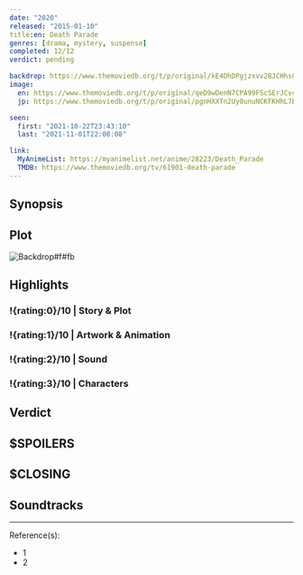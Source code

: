 ```yaml
---
date: "2020"
released: "2015-01-10"
title:en: Death Parade
genres: [drama, mystery, suspense]
completed: 12/12
verdict: pending

backdrop: https://www.themoviedb.org/t/p/original/kE4DhDPgjzxvv2BJCHhs0xbdwun.jpg
image:
  en: https://www.themoviedb.org/t/p/original/qeD9wDenN7CPA99FScSErJCvcWb.jpg
  jp: https://www.themoviedb.org/t/p/original/pgnHXXTn2Uy0unuNCKFKHhL7BHR.jpg

seen:
  first: "2021-10-22T23:43:10"
  last: "2021-11-01T22:08:08"

link:
  MyAnimeList: https://myanimelist.net/anime/28223/Death_Parade
  TMDB: https://www.themoviedb.org/tv/61901-death-parade
---
```



## Synopsis

## Plot

![Backdrop#f#fb](https://www.themoviedb.org/t/p/original/3zyN1QL3xPcaitg3DXMAtSnq64y.jpg "Source: TMDB")

## Highlights

### !{rating:0}/10 | Story & Plot

### !{rating:1}/10 | Artwork & Animation

### !{rating:2}/10 | Sound

### !{rating:3}/10 | Characters

## Verdict

## $SPOILERS

## $CLOSING

## Soundtracks

***
Reference(s):

- 1
- 2

